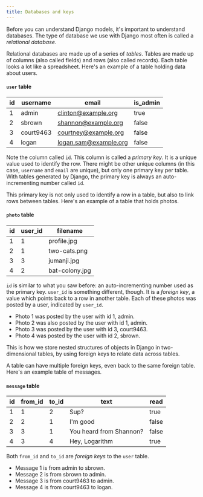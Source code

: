```yaml
---
title: Databases and keys
---
```


Before you can understand Django models, it's important to understand databases. The type of database we use with Django most often is called a _relational database_.

Relational databases are made up of a series of _tables_. Tables are made up of columns (also called fields) and rows (also called records). Each table looks a lot like a spreadsheet. Here's an example of a table holding data about users.

#### `user` table

| id | username  | email                 | is_admin |
|----|-----------|-----------------------|----------|
| 1  | admin     | clinton@example.org   | true     |
| 2  | sbrown    | shannon@example.org   | false    |
| 3  | court9463 | courtney@example.org  | false    |
| 4  | logan     | logan.sam@example.org | false    |

Note the column called `id`. This column is called a _primary key_. It is a unique value used to identify the row. There might be other unique columns (in this case, `username` and `email` are unique), but only one primary key per table. With tables generated by Django, the primary key is always an auto-incrementing number called `id`.

This primary key is not only used to identify a row in a table, but also to link rows between tables. Here's an example of a table that holds photos.

#### `photo` table

| id | user_id | filename       |
|----|---------|----------------|
| 1  | 1       | profile.jpg    |
| 2  | 1       | two-cats.png   |
| 3  | 3       | jumanji.jpg    |
| 4  | 2       | bat-colony.jpg |

`id` is similar to what you saw before: an auto-incrementing number used as the primary key. `user_id` is something different, though. It is a _foreign key_, a value which points back to a row in another table. Each of these photos was posted by a user, indicated by `user_id`.

- Photo 1 was posted by the user with id 1, admin.
- Photo 2 was also posted by the user with id 1, admin.
- Photo 3 was posted by the user with id 3, court9463.
- Photo 4 was posted by the user with id 2, sbrown.

This is how we store nested structures of objects in Django in two-dimensional tables, by using foreign keys to relate data across tables.

A table can have multiple foreign keys, even back to the same foreign table. Here's an example table of messages.

#### `message` table

| id | from_id | to_id | text                    | read  |
|----|---------|-------|-------------------------|-------|
| 1  | 1       | 2     | Sup?                    | true  |
| 2  | 2       | 1     | I'm good                | false |
| 3  | 3       | 1     | You heard from Shannon? | false |
| 4  | 3       | 4     | Hey, Logarithm          | true  |

Both `from_id` and `to_id` are _foreign keys_ to the `user` table.

- Message 1 is from admin to sbrown.
- Message 2 is from sbrown to admin.
- Message 3 is from court9463 to admin.
- Message 4 is from court9463 to logan.




